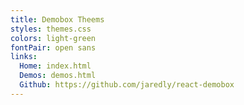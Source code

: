 ```yaml
---
title: Demobox Theems
styles: themes.css
colors: light-green
fontPair: open sans
links:
  Home: index.html
  Demos: demos.html
  Github: https://github.com/jaredly/react-demobox
---
```

